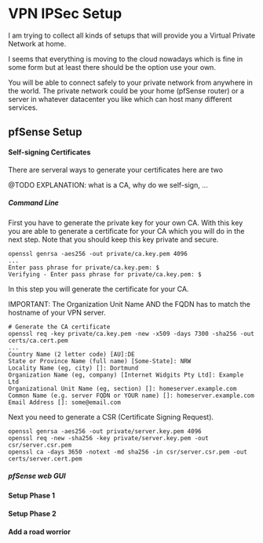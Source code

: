 # VPN IPSec Setup

I am trying to collect all kinds of setups that will provide you a Virtual Private Network at home.

I seems that everything is moving to the cloud nowadays which is fine in some form but at least there should be the option use your own.

You will be able to connect safely to your private network from anywhere in the world. The private network could be your home (pfSense router) or a server in whatever datacenter you like which can host many different services.

## pfSense Setup

#### Self-signing Certificates

There are serveral ways to generate your certificates here are two

@TODO
EXPLANATION: what is a CA, why do we self-sign, ...

##### Command Line

First you have to generate the private key for your own CA. With this key you are able to generate a certificate for your CA which you will do in the next step. Note that you should keep this key private and secure.

    openssl genrsa -aes256 -out private/ca.key.pem 4096
    ...
    Enter pass phrase for private/ca.key.pem: $
    Verifying - Enter pass phrase for private/ca.key.pem: $

In this step you will generate the certificate for your CA.

IMPORTANT: The Organization Unit Name AND the FQDN has to match the hostname of your VPN server.

    # Generate the CA certificate
    openssl req -key private/ca.key.pem -new -x509 -days 7300 -sha256 -out certs/ca.cert.pem
    ...
    Country Name (2 letter code) [AU]:DE
    State or Province Name (full name) [Some-State]: NRW
    Locality Name (eg, city) []: Dortmund
    Organization Name (eg, company) [Internet Widgits Pty Ltd]: Example Ltd
    Organizational Unit Name (eg, section) []: homeserver.example.com
    Common Name (e.g. server FQDN or YOUR name) []: homeserver.example.com
    Email Address []: some@email.com

Next you need to generate a CSR (Certificate Signing Request).

    openssl genrsa -aes256 -out private/server.key.pem 4096
    openssl req -new -sha256 -key private/server.key.pem -out csr/server.csr.pem
    openssl ca -days 3650 -notext -md sha256 -in csr/server.csr.pem -out certs/server.cert.pem

##### pfSense web GUI



#### Setup Phase 1

#### Setup Phase 2

#### Add a road worrior